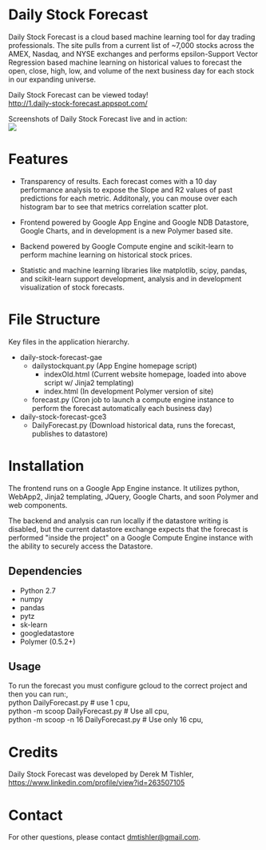 Daily Stock Forecast
=======

Daily Stock Forecast is a cloud based machine learning tool 
for day trading professionals. The site pulls from a current
list of ~7,000 stocks across the AMEX, Nasdaq, and NYSE
exchanges and performs epsilon-Support Vector Regression based
machine learning on historical values to forecast the open,
close, high, low, and volume of the next business day for each
stock in our expanding universe.

Daily Stock Forecast can be viewed today!<br />
<http://1.daily-stock-forecast.appspot.com/>

Screenshots of Daily Stock Forecast live and in action:<br />
![](https://github.com/DMTSource/daily-stock-forecast/blob/master/daily-stock-forecast.png)

Features
========

* Transparency of results. Each forecast comes with a 10 day performance
analysis to expose the Slope and R2 values of past predictions for each
metric. Additonaly, you can mouse over each histogram bar to see that 
metrics correlation scatter plot.

* Frontend powered by Google App Engine and Google NDB Datastore,
Google Charts, and in development is a new Polymer based site.

* Backend powered by Google Compute engine and scikit-learn to
perform machine learning on historical stock prices.

* Statistic and machine learning libraries like matplotlib, scipy,
pandas, and scikit-learn support development, analysis and
in development visualization of stock forecasts.

File Structure
============
Key files in the application hierarchy.
* daily-stock-forecast-gae
  * dailystockquant.py (App Engine homepage script)
    * indexOld.html (Current website homepage, loaded into above script w/ Jinja2 templating)
    * index.html (In development Polymer version of site)
  * forecast.py (Cron job to launch a compute engine instance to perform the forecast automatically each business day) 
* daily-stock-forecast-gce3
  * DailyForecast.py (Download historical data, runs the forecast, publishes to datastore)

Installation
============

The frontend runs on a Google App Engine instance. It utilizes
python, WebApp2, Jinja2 templating, JQuery, Google Charts, and 
soon Polymer and web components.

The backend and analysis can run locally if the datastore writing 
is disabled, but the current datastore exchange expects that the 
forecast is performed "inside the project" on a Google Compute 
Engine instance with the ability to securely access the Datastore.

Dependencies
------------

* Python 2.7
* numpy 
* pandas
* pytz
* sk-learn
* googledatastore
* Polymer (0.5.2+)

Usage
------------
To run the forecast you must configure gcloud to the correct project and then you can run:,<br />
python DailyForecast.py # use 1 cpu,<br />
python -m scoop DailyForecast.py # Use all cpu,<br />
python -m scoop -n 16 DailyForecast.py # Use only 16 cpu,<br />

Credits
============

Daily Stock Forecast was developed by Derek M Tishler,<br />
<https://www.linkedin.com/profile/view?id=263507105>

Contact
=======

For other questions, please contact <dmtishler@gmail.com>.
